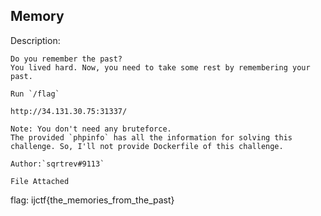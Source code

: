## Memory

Description:

```
Do you remember the past?
You lived hard. Now, you need to take some rest by remembering your past.

Run `/flag`

http://34.131.30.75:31337/

Note: You don't need any bruteforce. 
The provided `phpinfo` has all the information for solving this challenge. So, I'll not provide Dockerfile of this challenge.

Author:`sqrtrev#9113`

File Attached
```

flag: ijctf{the_memories_from_the_past}

